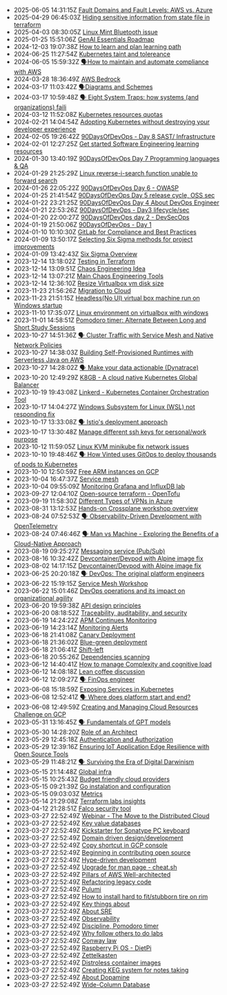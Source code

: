* 2025-06-05 14:31:15Z [Fault Domains and Fault Levels: AWS vs. Azure](../20230324163635)
* 2025-04-29 06:45:03Z [Hiding sensitive information from state file in terraform](../20230324163634)
* 2025-04-03 08:30:05Z [Linux Mint Bluetooth issue](../20230324163633)
* 2025-01-25 15:51:06Z [GenAI Essentials Roadmap](../20230324163632)
* 2024-12-03 19:07:38Z [How to learn and plan learning path](../20230324163631)
* 2024-06-25 11:27:54Z [Kubernetes taint and tolereance](../20230324163630)
* 2024-06-05 15:59:32Z [🗣️How to maintain and automate compliance with AWS](../20230324163629)
* 2024-03-28 18:36:49Z [AWS Bedrock](../20230324163628)
* 2024-03-17 11:03:42Z [🗣️Diagrams and Schemes](../20230221085024)
* 2024-03-17 10:59:48Z [🗣️ Eight System Traps: how systems (and organizations) faili](../20230324163627)
* 2024-03-12 11:52:08Z [Kubernetes resources quotas](../20230324163626)
* 2024-02-21 14:04:54Z [Adopting Kubernetes without destroying your developer experience](../20230324163625)
* 2024-02-05 19:26:42Z [90DaysOfDevOps - Day 8 SAST/ Infrastructure](../20230324163624)
* 2024-02-01 12:27:25Z [Get started Software Engineering learning resources](../20221107092258)
* 2024-01-30 13:40:19Z [90DaysOfDevOps Day 7 Programming languages & QA](../20230324163619)
* 2024-01-29 21:25:29Z [Linux reverse-i-search function unable to forward search](../20220727085343)
* 2024-01-26 22:05:22Z [90DaysOfDevOps Day 6 - OWASP](../20230324163618)
* 2024-01-25 21:41:54Z [90DaysOfDevOps Day 5 release cycle, OSS sec](../20230324163617)
* 2024-01-22 23:21:25Z [90DaysOfDevOps Day 4 About DevOps Engineer](../20230324163616)
* 2024-01-21 22:53:26Z [90DaysOfDevOps - Day3 lifecycle/sec](../20230324163615)
* 2024-01-20 22:00:27Z [90DaysOfDevOps day 2 - DevSecOps](../20230324163614)
* 2024-01-19 21:50:06Z [90DaysOfDevOps - Day 1](../20230324163613)
* 2024-01-10 10:10:30Z [GitLab for Compliance and Best Practices](../20230324163611)
* 2024-01-09 13:50:17Z [Selecting Six Sigma methods for project improvements](../20230324163610)
* 2024-01-09 13:42:43Z [Six Sigma Overview](../20230324163609)
* 2023-12-14 13:18:02Z [Testing in Terraform](../20221024101)
* 2023-12-14 13:09:51Z [Chaos Engineering Idea](../2022053012365)
* 2023-12-14 13:07:21Z [Main Chaos Engineering Tools](../20230324163530)
* 2023-12-14 12:36:10Z [Resize Virtualbox vm disk size](../20230324163606)
* 2023-11-23 21:56:26Z [Migration to Cloud](../20230324163602)
* 2023-11-23 21:51:15Z [Headless(No UI) virtual box machine run on Windows startup](../20230324163605)
* 2023-11-10 17:35:07Z [Linux environment on virtualbox with windows](../20230324163603)
* 2023-11-01 14:58:51Z [Pomodoro timer: Alternate Between Long and Short Study Sessions](../20230324163600)
* 2023-10-27 14:51:36Z [🗣️ Cluster Traffic with Service Mesh and Native Network Policies](../20230324163597)
* 2023-10-27 14:38:03Z [Building Self-Provisioned Runtimes with Serverless Java on AWS](../20230324163594)
* 2023-10-27 14:28:02Z [🗣️ Make your data actionable (Dynatrace)](../20230324163593)
* 2023-10-20 12:49:29Z [K8GB - A cloud native Kubernetes Global Balancer](../20230324163592)
* 2023-10-19 19:43:08Z [Linkerd - Kubernetes Container Orchestration Tool](../20230324163591)
* 2023-10-17 14:04:27Z [Windows Subsystem for Linux (WSL) not responding fix](../20230324163567)
* 2023-10-17 13:33:08Z [🗣️ Istio's deployment approach](../20230324163582)
* 2023-10-17 13:30:48Z [Manage different ssh keys for personal/work purpose](../20230324163590)
* 2023-10-12 11:59:05Z [Linux KVM minikube fix network issues](../20230324163589)
* 2023-10-10 19:48:46Z [🗣️ How Vinted uses GitOps to deploy thousands of pods to Kubernetes](../20230324163588)
* 2023-10-10 12:50:59Z [Free ARM instances on GCP](../20230324163587)
* 2023-10-04 16:47:37Z [Service mesh](../20220626113629)
* 2023-10-04 09:55:09Z [Monitoring Grafana and InfluxDB lab](../20230324163586)
* 2023-09-27 12:04:10Z [Open-source terraform - OpenTofu](../20230324163585)
* 2023-09-19 11:58:30Z [Different Types of VPNs in Azure](../20230324163583)
* 2023-08-31 13:12:53Z [Hands-on Crossplane workshop overview](../20230324163581)
* 2023-08-24 07:52:53Z [🗣️ Observability-Driven Development with OpenTelemetry](../20230324163571)
* 2023-08-24 07:46:46Z [🗣️ Man vs Machine - Exploring the Benefits of a Cloud-Native Approach](../20230324163570)
* 2023-08-19 09:25:27Z [Messaging service (Pub/Sub)](../20230324163569)
* 2023-08-16 10:32:42Z [Devcontainer/Devpod with Alpine image fix](../20230324163568)
* 2023-08-02 14:17:15Z [Devcontainer/Devpod with Alpine image fix](../20230324163566)
* 2023-06-25 20:20:18Z [🗣️ DevOps: The original platform engineers](../20230324163565)
* 2023-06-22 15:19:15Z [Service Mesh Workshop](../20230324163564)
* 2023-06-22 15:01:46Z [DevOps operations and its impact on organizational agility](../20230324163563)
* 2023-06-20 19:59:38Z [API design principles](../20230324163559)
* 2023-06-20 08:18:52Z [Traceability, auditability, and security](../20230324163553)
* 2023-06-19 14:24:22Z [APM Continues Monitoring](../20230324163556)
* 2023-06-19 14:23:14Z [Monitoring Alerts](../20230324163557)
* 2023-06-18 21:41:08Z [Canary Deployment](../20230324163555)
* 2023-06-18 21:36:02Z [Blue-green deployment](../20230324163554)
* 2023-06-18 21:06:41Z [Shift-left](../20230324163552)
* 2023-06-18 20:55:26Z [Dependencies scanning](../20220213072247)
* 2023-06-12 14:40:41Z [How to manage Complexity and cognitive load](../20230324163551)
* 2023-06-12 14:08:18Z [Lean coffee discussion](../20230324163550)
* 2023-06-12 12:09:27Z [🗣️ FinOps engineer](../20230324163549)
* 2023-06-08 15:18:59Z [Exposing Services in Kubernetes](../20230324163546)
* 2023-06-08 12:52:41Z [🗣️ Where does platform start and end? ](../20230324163544)
* 2023-06-08 12:49:59Z [Creating and Managing Cloud Resources Challenge on GCP](../20230324163543)
* 2023-05-31 13:16:45Z [🗣️ Fundamentals of GPT models](../20230324163542)
* 2023-05-30 14:28:20Z [Role of an Architect](../20230324163540)
* 2023-05-29 12:45:18Z [Authentication and Authorization](../20230324163539)
* 2023-05-29 12:39:16Z [Ensuring IoT Application Edge Resilience with Open Source Tools](../20230324163538)
* 2023-05-29 11:48:21Z [🗣️ Surviving the Era of Digital Darwinism](../20230324163534)
* 2023-05-15 21:14:48Z [Global infra](../20230324163529)
* 2023-05-15 10:25:43Z [Budget friendly cloud providers](../20220414064559)
* 2023-05-15 09:21:39Z [Go instalation and configuration](../20230324163528)
* 2023-05-15 09:03:03Z [Metrics](../20221024104)
* 2023-05-14 21:29:08Z [Terraform labs insights](../20230324163527)
* 2023-04-12 21:28:51Z [Falco security tool](../20230324163526)
* 2023-03-27 22:52:49Z [Webinar - The Move to the Distributed Cloud](../20221017072621)
* 2023-03-27 22:52:49Z [Key value databases](../20220116095257)
* 2023-03-27 22:52:49Z [Kickstarter for Sonatype PC keyboard](../20220117074436)
* 2023-03-27 22:52:49Z [Domain driven design/development](../20220826032709)
* 2023-03-27 22:52:49Z [Copy shortcut in GCP console](../20221102030601)
* 2023-03-27 22:52:49Z [Beginning in contributing open source](../20230324163523)
* 2023-03-27 22:52:49Z [Hype-driven development](../202205301010)
* 2023-03-27 22:52:49Z [Upgrade for man page - cheat.sh](../20220814073619)
* 2023-03-27 22:52:49Z [Pillars of AWS Well-architected](../20230209085024)
* 2023-03-27 22:52:49Z [Refactoring legacy code](../20220530123459)
* 2023-03-27 22:52:49Z [Pulumi ](../20220919084940)
* 2023-03-27 22:52:49Z [How to install hard to fit/stubborn tire on rim](../20220503101007)
* 2023-03-27 22:52:49Z [Key things about ](../20220217091859)
* 2023-03-27 22:52:49Z [About SRE](../20221025064541)
* 2023-03-27 22:52:49Z [Observability](../20230324163525)
* 2023-03-27 22:52:49Z [Discipline, Pomodoro timer](../202111032008)
* 2023-03-27 22:52:49Z [Why follow others to do labs](../20230219061257)
* 2023-03-27 22:52:49Z [Conway law](../20221025093820)
* 2023-03-27 22:52:49Z [Raspberry Pi OS - DietPi](../20220513101212)
* 2023-03-27 22:52:49Z [Zettelkasten](../20220923075718)
* 2023-03-27 22:52:49Z [Distroless container images](../20220821062737)
* 2023-03-27 22:52:49Z [Creating KEG system for notes taking](../20230324163524)
* 2023-03-27 22:52:49Z [About Dopamine](../20220128092246)
* 2023-03-27 22:52:49Z [Wide-Column Database](../20220117094258)
